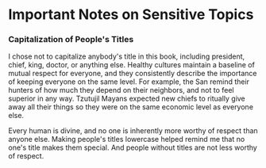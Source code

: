 # Important Notes on Sensitive Topics

### Capitalization of People's Titles

I chose not to capitalize anybody's title in this book, including president, chief, king, doctor, or anything else. Healthy cultures maintain a baseline of mutual respect for everyone, and they consistently describe the importance of keeping everyone on the same level. For example, the San remind their hunters of how much they depend on their neighbors, and not to feel superior in any way. Tzutujil Mayans expected new chiefs to ritually give away all their things so they were on the same economic level as everyone else.

Every human is divine, and no one is inherently more worthy of respect than anyone else. Making people's titles lowercase helped remind me that no one's title makes them special. And people without titles are not less worthy of respect.

<div style="break-after:page"></div>